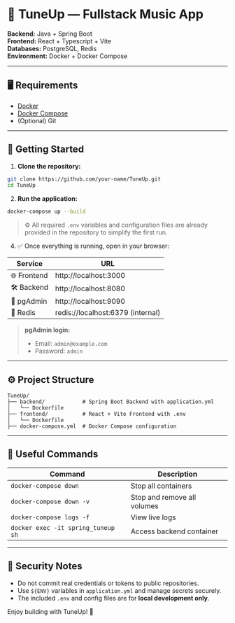 # 🎵 TuneUp — Fullstack Music App

**Backend:** Java + Spring Boot  
**Frontend:** React + Typescript + Vite  
**Databases:** PostgreSQL, Redis  
**Environment:** Docker + Docker Compose

---

## 🖥️ Requirements

- [Docker](https://www.docker.com/products/docker-desktop)
- [Docker Compose](https://docs.docker.com/compose/)
- (Optional) Git

---

## 🚀 Getting Started

1. **Clone the repository:**

```bash
git clone https://github.com/your-name/TuneUp.git
cd TuneUp
```

2. **Run the application:**

```bash
docker-compose up --build
```

> ⚙️ All required `.env` variables and configuration files are already provided in the repository to simplify the first run.

4. ✅ Once everything is running, open in your browser:

| Service     | URL                             |
|-------------|----------------------------------|
| 🌐 Frontend | http://localhost:3000            |
| 🛠️ Backend  | http://localhost:8080            |
| 🐘 pgAdmin  | http://localhost:9090            |
| 🧠 Redis    | redis://localhost:6379 (internal) |

> **pgAdmin login:**
> - Email: `admin@example.com`
> - Password: `admin`

---

## ⚙️ Project Structure

```
TuneUp/
├── backend/            # Spring Boot Backend with application.yml
│   └── Dockerfile
├── frontend/           # React + Vite Frontend with .env
│   └── Dockerfile
├── docker-compose.yml  # Docker Compose configuration

```

---

## 🧹 Useful Commands

| Command                     | Description                     |
|----------------------------|---------------------------------|
| `docker-compose down`      | Stop all containers             |
| `docker-compose down -v`   | Stop and remove all volumes     |
| `docker-compose logs -f`   | View live logs                  |
| `docker exec -it spring_tuneup sh` | Access backend container |

---

## 🔐 Security Notes

- Do not commit real credentials or tokens to public repositories.
- Use `${ENV}` variables in `application.yml` and manage secrets securely.
- The included `.env` and config files are for **local development only**.

Enjoy building with TuneUp! 🎸